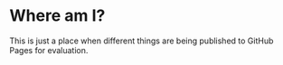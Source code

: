 # Where am I?

This is just a place when different things are being published to GitHub Pages for evaluation.
